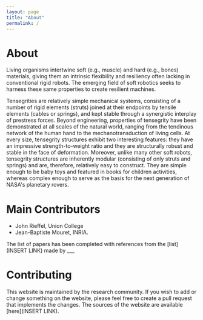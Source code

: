 ```yaml
---
layout: page
title: "About"
permalink: /
---
```


# About

Living organisms intertwine soft (e.g., muscle) and hard (e.g., bones) materials, giving them an intrinsic flexibility and resiliency often lacking in conventional rigid robots. The emerging field of soft robotics seeks to harness these same properties to create resilient machines. 

Tensegrities are relatively simple mechanical systems, consisting of a number of rigid elements (struts) joined at their endpoints by tensile elements (cables or springs), and kept stable through a synergistic interplay of prestress forces. Beyond engineering, properties of tensegrity have been demonstrated at all scales of the natural world, ranging from the tendinous network of the human hand to the mechanotransduction of living cells. At every size, tensegrity structures exhibit two interesting features: they have an impressive strength-to-weight ratio and they are structurally robust and stable in the face of deformation. Moreover, unlike many other soft robots, tensegrity structures are inherently modular (consisting of only struts and springs) and are, therefore, relatively easy to construct. They are simple enough to be baby toys and featured in books for children activities, whereas complex enough to serve as the basis for the next generation of NASA's planetary rovers.

# Main Contributors
- John Rieffel, Union College
- Jean-Baptiste Mouret, INRIA.

The list of papers has been completed with references from the [list](INSERT LINK) made by ___

# Contributing

This website is maintained by the research community. If you wish to add or change something on the website, please feel free to create a pull request that implements the changes.
The sources of the website are available [here](INSERT LINK).
